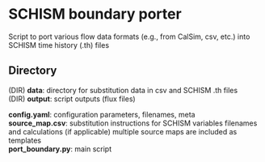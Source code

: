 # SCHISM boundary porter
Script to port various flow data formats (e.g., from CalSim, csv, etc.) into SCHISM time history (.th) files

## Directory
(DIR) **data**: directory for substitution data in csv and SCHISM .th files  
(DIR) **output**: script outputs (flux files)

**config.yaml**: configuration parameters, filenames, meta  
**source_map.csv**: substitution instructions for SCHISM variables filenames and calculations (if applicable)
multiple source maps are included as templates  
**port_boundary.py**: main script  